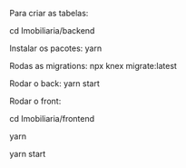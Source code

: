 Para criar as tabelas:

cd Imobiliaria/backend

Instalar os pacotes: yarn

Rodas as migrations: npx knex migrate:latest

Rodar o back: yarn start

Rodar o front:

cd Imobiliaria/frontend

yarn

yarn start
